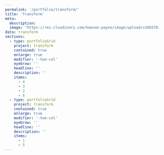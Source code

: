 ```yaml
---
permalink: '/portfolio/transform/'
title: 'Transform'
meta: 
  description: 
  image: "https://res.cloudinary.com/keenan-payne/image/upload/v1665763707/portfolio/transform/cover_yrt6ni.png"
data: transform
sections: 
  - type: portfolioGrid
    project: transform
    contained: true
    enlarge: true
    modifier: '-two-col'
    eyebrow: ''
    headline: ''
    description: ''
    items: 
      - 4
      - 3
      - 2
      - 6
  - type: portfolioGrid
    project: transform
    contained: true
    enlarge: true
    modifier: '-two-col'
    eyebrow: ''
    headline: ''
    description: ''
    items: 
      - 1
      - 5
---
```

